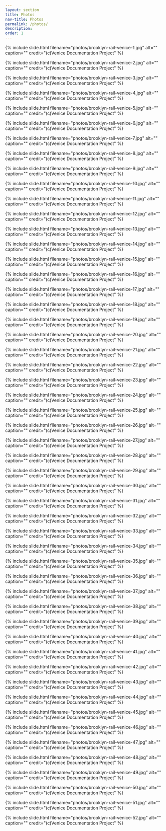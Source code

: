 ```yaml
---
layout: section
title: Photos
nav-title: Photos
permalink: /photos/
description:
order: 1
---
```


{% include slide.html filename="photos/brooklyn-rail-venice-1.jpg" alt="" caption="" credit="(c)Venice Documentation Project" %}

{% include slide.html filename="photos/brooklyn-rail-venice-2.jpg" alt="" caption="" credit="(c)Venice Documentation Project" %}

{% include slide.html filename="photos/brooklyn-rail-venice-3.jpg" alt="" caption="" credit="(c)Venice Documentation Project" %}

{% include slide.html filename="photos/brooklyn-rail-venice-4.jpg" alt="" caption="" credit="(c)Venice Documentation Project" %}

{% include slide.html filename="photos/brooklyn-rail-venice-5.jpg" alt="" caption="" credit="(c)Venice Documentation Project" %}

{% include slide.html filename="photos/brooklyn-rail-venice-6.jpg" alt="" caption="" credit="(c)Venice Documentation Project" %}

{% include slide.html filename="photos/brooklyn-rail-venice-7.jpg" alt="" caption="" credit="(c)Venice Documentation Project" %}

{% include slide.html filename="photos/brooklyn-rail-venice-8.jpg" alt="" caption="" credit="(c)Venice Documentation Project" %}

{% include slide.html filename="photos/brooklyn-rail-venice-9.jpg" alt="" caption="" credit="(c)Venice Documentation Project" %}

{% include slide.html filename="photos/brooklyn-rail-venice-10.jpg" alt="" caption="" credit="(c)Venice Documentation Project" %}

{% include slide.html filename="photos/brooklyn-rail-venice-11.jpg" alt="" caption="" credit="(c)Venice Documentation Project" %}

{% include slide.html filename="photos/brooklyn-rail-venice-12.jpg" alt="" caption="" credit="(c)Venice Documentation Project" %}

{% include slide.html filename="photos/brooklyn-rail-venice-13.jpg" alt="" caption="" credit="(c)Venice Documentation Project" %}

{% include slide.html filename="photos/brooklyn-rail-venice-14.jpg" alt="" caption="" credit="(c)Venice Documentation Project" %}

{% include slide.html filename="photos/brooklyn-rail-venice-15.jpg" alt="" caption="" credit="(c)Venice Documentation Project" %}

{% include slide.html filename="photos/brooklyn-rail-venice-16.jpg" alt="" caption="" credit="(c)Venice Documentation Project" %}

{% include slide.html filename="photos/brooklyn-rail-venice-17.jpg" alt="" caption="" credit="(c)Venice Documentation Project" %}

{% include slide.html filename="photos/brooklyn-rail-venice-18.jpg" alt="" caption="" credit="(c)Venice Documentation Project" %}

{% include slide.html filename="photos/brooklyn-rail-venice-19.jpg" alt="" caption="" credit="(c)Venice Documentation Project" %}

{% include slide.html filename="photos/brooklyn-rail-venice-20.jpg" alt="" caption="" credit="(c)Venice Documentation Project" %}

{% include slide.html filename="photos/brooklyn-rail-venice-21.jpg" alt="" caption="" credit="(c)Venice Documentation Project" %}

{% include slide.html filename="photos/brooklyn-rail-venice-22.jpg" alt="" caption="" credit="(c)Venice Documentation Project" %}

{% include slide.html filename="photos/brooklyn-rail-venice-23.jpg" alt="" caption="" credit="(c)Venice Documentation Project" %}

{% include slide.html filename="photos/brooklyn-rail-venice-24.jpg" alt="" caption="" credit="(c)Venice Documentation Project" %}

{% include slide.html filename="photos/brooklyn-rail-venice-25.jpg" alt="" caption="" credit="(c)Venice Documentation Project" %}

{% include slide.html filename="photos/brooklyn-rail-venice-26.jpg" alt="" caption="" credit="(c)Venice Documentation Project" %}

{% include slide.html filename="photos/brooklyn-rail-venice-27.jpg" alt="" caption="" credit="(c)Venice Documentation Project" %}

{% include slide.html filename="photos/brooklyn-rail-venice-28.jpg" alt="" caption="" credit="(c)Venice Documentation Project" %}

{% include slide.html filename="photos/brooklyn-rail-venice-29.jpg" alt="" caption="" credit="(c)Venice Documentation Project" %}

{% include slide.html filename="photos/brooklyn-rail-venice-30.jpg" alt="" caption="" credit="(c)Venice Documentation Project" %}

{% include slide.html filename="photos/brooklyn-rail-venice-31.jpg" alt="" caption="" credit="(c)Venice Documentation Project" %}

{% include slide.html filename="photos/brooklyn-rail-venice-32.jpg" alt="" caption="" credit="(c)Venice Documentation Project" %}

{% include slide.html filename="photos/brooklyn-rail-venice-33.jpg" alt="" caption="" credit="(c)Venice Documentation Project" %}

{% include slide.html filename="photos/brooklyn-rail-venice-34.jpg" alt="" caption="" credit="(c)Venice Documentation Project" %}

{% include slide.html filename="photos/brooklyn-rail-venice-35.jpg" alt="" caption="" credit="(c)Venice Documentation Project" %}

{% include slide.html filename="photos/brooklyn-rail-venice-36.jpg" alt="" caption="" credit="(c)Venice Documentation Project" %}

{% include slide.html filename="photos/brooklyn-rail-venice-37.jpg" alt="" caption="" credit="(c)Venice Documentation Project" %}

{% include slide.html filename="photos/brooklyn-rail-venice-38.jpg" alt="" caption="" credit="(c)Venice Documentation Project" %}

{% include slide.html filename="photos/brooklyn-rail-venice-39.jpg" alt="" caption="" credit="(c)Venice Documentation Project" %}

{% include slide.html filename="photos/brooklyn-rail-venice-40.jpg" alt="" caption="" credit="(c)Venice Documentation Project" %}

{% include slide.html filename="photos/brooklyn-rail-venice-41.jpg" alt="" caption="" credit="(c)Venice Documentation Project" %}

{% include slide.html filename="photos/brooklyn-rail-venice-42.jpg" alt="" caption="" credit="(c)Venice Documentation Project" %}

{% include slide.html filename="photos/brooklyn-rail-venice-43.jpg" alt="" caption="" credit="(c)Venice Documentation Project" %}

{% include slide.html filename="photos/brooklyn-rail-venice-44.jpg" alt="" caption="" credit="(c)Venice Documentation Project" %}

{% include slide.html filename="photos/brooklyn-rail-venice-45.jpg" alt="" caption="" credit="(c)Venice Documentation Project" %}

{% include slide.html filename="photos/brooklyn-rail-venice-46.jpg" alt="" caption="" credit="(c)Venice Documentation Project" %}

{% include slide.html filename="photos/brooklyn-rail-venice-47.jpg" alt="" caption="" credit="(c)Venice Documentation Project" %}

{% include slide.html filename="photos/brooklyn-rail-venice-48.jpg" alt="" caption="" credit="(c)Venice Documentation Project" %}

{% include slide.html filename="photos/brooklyn-rail-venice-49.jpg" alt="" caption="" credit="(c)Venice Documentation Project" %}

{% include slide.html filename="photos/brooklyn-rail-venice-50.jpg" alt="" caption="" credit="(c)Venice Documentation Project" %}

{% include slide.html filename="photos/brooklyn-rail-venice-51.jpg" alt="" caption="" credit="(c)Venice Documentation Project" %}

{% include slide.html filename="photos/brooklyn-rail-venice-52.jpg" alt="" caption="" credit="(c)Venice Documentation Project" %}
